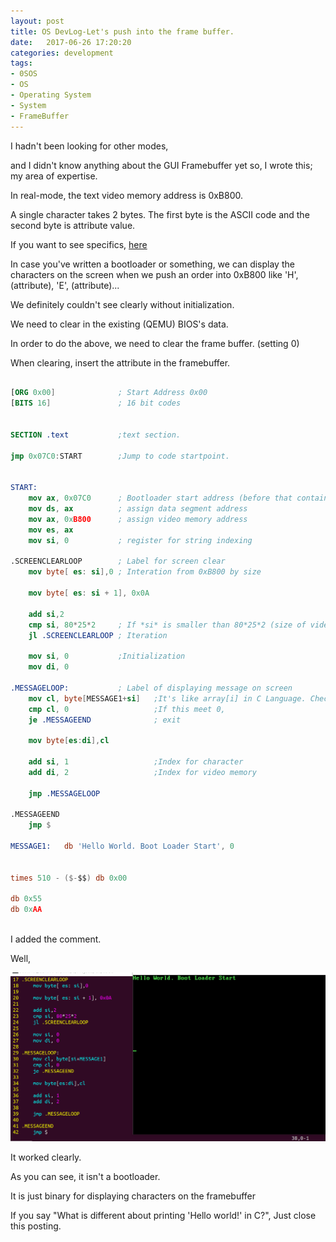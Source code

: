 ```yaml
---
layout: post
title: OS DevLog-Let's push into the frame buffer.    
date:   2017-06-26 17:20:20        
categories: development
tags:
- 0SOS
- OS
- Operating System
- System
- FrameBuffer
---        
```


I hadn't been looking for other modes,

and I didn't know anything about the GUI Framebuffer yet so, I wrote this; my area of expertise.

In real-mode, the text video memory address is 0xB800.

A single character takes 2 bytes. The first byte is the ASCII code and the second byte is attribute value.

If you want to see specifics, [here](https://en.wikipedia.org/wiki/VGA-compatible_text_mode)

In case you've written a bootloader or something, we can display the characters on the screen when we push an order into 0xB800  like 'H', (attribute), 'E', (attribute)...  

We definitely couldn't see clearly without initialization.

We need to clear in the existing (QEMU) BIOS's data.

In order to do the above, we need to clear the frame buffer. (setting 0)

When clearing, insert the attribute in the framebuffer.

```nasm

[ORG 0x00]              ; Start Address 0x00
[BITS 16]               ; 16 bit codes


SECTION .text           ;text section.

jmp 0x07C0:START        ;Jump to code startpoint.


START:
    mov ax, 0x07C0      ; Bootloader start address (before that containing something stuff.)
    mov ds, ax          ; assign data segment address
    mov ax, 0xB800      ; assign video memory address
    mov es, ax
    mov si, 0           ; register for string indexing
    
.SCREENCLEARLOOP        ; Label for screen clear
    mov byte[ es: si],0 ; Interation from 0xB800 by size

    mov byte[ es: si + 1], 0x0A

    add si,2
    cmp si, 80*25*2     ; If *si* is smaller than 80*25*2 (size of video memory), run codes below.
    jl .SCREENCLEARLOOP ; Iteration

    mov si, 0           ;Initialization
    mov di, 0

.MESSAGELOOP:           ; Label of displaying message on screen
    mov cl, byte[MESSAGE1+si]   ;It's like array[i] in C Language. Checking Message1
    cmp cl, 0                   ;If this meet 0,
    je .MESSAGEEND              ; exit

    mov byte[es:di],cl
    
    add si, 1                   ;Index for character
    add di, 2                   ;Index for video memory

    jmp .MESSAGELOOP

.MESSAGEEND
    jmp $

MESSAGE1:   db 'Hello World. Boot Loader Start', 0 


times 510 - ($-$$) db 0x00

db 0x55
db 0xAA



```


I added the comment.

Well,

![HELLO](/uploads/2017-06-26/OS/HelloWorld.png)

It worked clearly.

As you can see, it isn't a bootloader. 

It is just binary for displaying characters on the framebuffer

If you say "What is different about printing 'Hello world!' in C?", Just close this posting.




